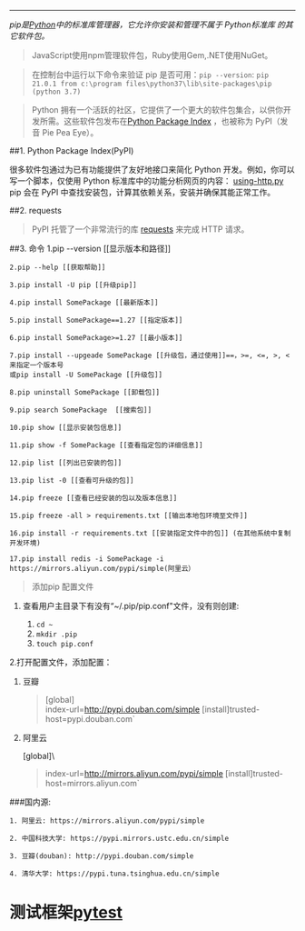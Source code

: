 

---

*pip是[Python](python_basics.md "python_basics")中的标准库管理器，它允许你安装和管理不属于 Python标准库 的其它软件包。*

>JavaScript使用npm管理软件包，Ruby使用Gem,.NET使用NuGet。

> 在控制台中运行以下命令来验证 pip 是否可用：`pip --version`:
`pip 21.0.1 from c:\program files\python37\lib\site-packages\pip (python 3.7)`

> Python 拥有一个活跃的社区，它提供了一个更大的软件包集合，以供你开发所需。这些软件包发布在[Python Package Index](https://python.freelycode.com/contribution/detail/1544) ，也被称为 PyPI（发音 Pie Pea Eye）。

##1. Python Package Index(PyPI)

很多软件包通过为已有功能提供了友好地接口来简化 Python 开发。例如，你可以写一个脚本，仅使用 Python 标准库中的功能分析网页的内容：
[using-http.py](../using-http.py "pypi")
pip 会在 PyPI 中查找安装包，计算其依赖关系，安装并确保其能正常工作。

##2. requests
>PyPI 托管了一个非常流行的库 [requests](https://2.python-requests.org/en/master/ "requests docs") 来完成 HTTP 请求。

##3. 命令
    1.pip --version [[显示版本和路径]]

    2.pip --help [[获取帮助]]

    3.pip install -U pip [[升级pip]]

    4.pip install SomePackage [[最新版本]]

    5.pip install SomePackage==1.27 [[指定版本]]

    6.pip install SomePackage>=1.27 [[最小版本]]

    7.pip install --upgeade SomePackage [[升级包，通过使用]]==，>=, <=, >, < 来指定一个版本号
    或pip install -U SomePackage [[升级包]]

    8.pip uninstall SomePackage [[卸载包]]

    9.pip search SomePackage  [[搜索包]]

    10.pip show [[显示安装包信息]]

    11.pip show -f SomePackage [[查看指定包的详细信息]]

    12.pip list [[列出已安装的包]]

    13.pip list -0 [[查看可升级的包]]

    14.pip freeze [[查看已经安装的包以及版本信息]]

    15.pip freeze -all > requirements.txt [[输出本地包环境至文件]]

    16.pip install -r requirements.txt [[安装指定文件中的包]] (在其他系统中复制开发环境)

    17.pip install redis -i SomePackage -i https://mirrors.aliyun.com/pypi/simple(阿里云）



>添加pip 配置文件

1. 查看用户主目录下有没有“~/.pip/pip.conf"文件，没有则创建:
   
   1. `cd ~ `
   2. `mkdir .pip`
   3. `touch pip.conf`
    
2.打开配置文件，添加配置： 
1. 豆瓣
    
    >[global]\
    index-url=http://pypi.douban.com/simple 
    [install]trusted-host=pypi.douban.com`
    
2. 阿里云
   
    [global]\
    >index-url=http://mirrors.aliyun.com/pypi/simple 
    [install]trusted-host=mirrors.aliyun.com`
   
###国内源:

    1. 阿里云: https://mirrors.aliyun.com/pypi/simple

    2. 中国科技大学: https://pypi.mirrors.ustc.edu.cn/simple

    3. 豆瓣(douban): http://pypi.douban.com/simple

    4. 清华大学: https://pypi.tuna.tsinghua.edu.cn/simple



# 测试框架[pytest](https://docs.pytest.org/en/latest/ "pytest")

